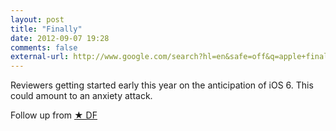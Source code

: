 ```yaml
---
layout: post
title: "Finally"
date: 2012-09-07 19:28
comments: false
external-url: http://www.google.com/search?hl=en&safe=off&q=apple+finally+%22ios+6%22&oq=apple+finally+%22ios+6%22&gs_l=serp.12...0.0.0.3964.0.0.0.0.0.0.0.0..0.0.les%3B..0.0...1c.HDNgtHeullY
---
```

Reviewers getting started early this year on the anticipation of iOS 6. This could amount to an anxiety attack.

Follow up from [&#9733; DF](http://daringfireball.net/linked/2011/06/21/finally)